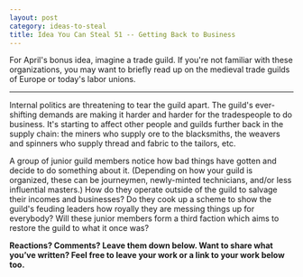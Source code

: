 ```yaml
---
layout: post
category: ideas-to-steal
title: Idea You Can Steal 51 -- Getting Back to Business
---
```


For April's bonus idea, imagine a trade guild. If you're not familiar with these organizations, you may want to briefly read up on the medieval trade guilds of Europe or today's labor unions.

<!--excerpt-->

------------------------

Internal politics are threatening to tear the guild apart. The guild's ever-shifting demands are making it harder and harder for the tradespeople to do business. It's starting to affect other people and guilds further back in the supply chain: the miners who supply ore to the blacksmiths, the weavers and spinners who supply thread and fabric to the tailors, etc.

A group of junior guild members notice how bad things have gotten and decide to do something about it. (Depending on how your guild is organized, these can be journeymen, newly-minted technicians, and/or less influential masters.) How do they operate outside of the guild to salvage their incomes and businesses? Do they cook up a scheme to show the guild's feuding leaders how royally they are messing things up for everybody? Will these junior members form a third faction which aims to restore the guild to what it once was?

**Reactions? Comments? Leave them down below. Want to share what you’ve written? Feel free to leave your work or a link to your work below too.**
